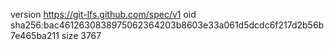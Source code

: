 version https://git-lfs.github.com/spec/v1
oid sha256:bac4612630838975062364203b8603e33a061d5dcdc6f217d2b56b7e465ba211
size 3767

